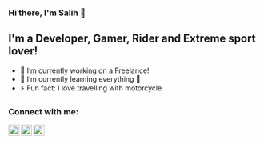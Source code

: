 ### Hi there, I'm Salih 👋

## I'm a Developer, Gamer, Rider and Extreme sport lover!
- 🔭 I’m currently working on a Freelance!
- 🌱 I’m currently learning everything 🤣
- ⚡ Fun fact: I love travelling with motorcycle

### Connect with me:
[<img align="left" alt="salihsagdilek | YouTube" width="22px" src="https://cdn.jsdelivr.net/npm/simple-icons@v3/icons/youtube.svg" />][youtube]
[<img align="left" alt="salihsagdilek | LinkedIn" width="22px" src="https://cdn.jsdelivr.net/npm/simple-icons@v3/icons/linkedin.svg" />][linkedin]
[<img align="left" alt="salihsagdilek | Instagram" width="22px" src="https://cdn.jsdelivr.net/npm/simple-icons@v3/icons/instagram.svg" />][instagram]
<br />

[youtube]: https://www.youtube.com/channel/UCb0MTmFU1uAzaXrgjSZkwJw
[instagram]: https://instagram.com/salihsagdilek
[linkedin]: https://linkedin.com/in/salihsagdilek
